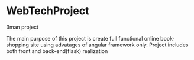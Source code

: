 # WebTechProject
3man project

The main purpose of this project is create full functional online book-shopping site using 
advatages of angular framework only.
Project includes both front and back-end(flask) realization